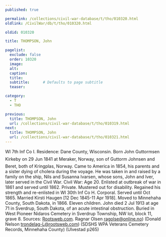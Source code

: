 ```yaml
---
published: true

permalink: /collections/civil-war-database/t/tho/010320.html
oldlink: /CivilWar/db/t/tho/010320.html

oldid: 010320

title: THOMPSON, John

pagelist:
  exclude: false
  order: 10320
  image: 
  alt:
  caption:
  title:
  subtitle:      # Defaults to page subtitle
  teaser:

category: 
  - T 
  - THO

previous:
  title: THOMPSON, John
  url: /collections/civil-war-database/t/tho/010319.html  
next:
  title: THOMPSON, John
  url: /collections/civil-war-database/t/tho/010321.html   
---
```

WI 7th Inf Co I. Residence: Dane County, Wisconsin. Born &#147;John Guttormsen Kirkeby&#148; on 29 Jun 1841 at Meraker, Norway, son of Guttorm Johnsen and Beret, both of Kringplas, Norway. Came to America in 1854, his parents and a sister dying of cholera during the voyage. He was taken in and raised by a family on the ship, Nils and Susanna Ivarsen, whose sons, John and Iver, later served in the Civil War. Civil War: Age 20. Enlisted at outbreak of war in 1861 and served until 1862. Private. Mustered out for disability. Regained his strength and re-enlisted in WI 30th Inf Co H. Corporal. Served until Oct 1865. Married Kirsti Haugen [12 Dec 1845-11 Apr 1918]. Moved to Minnehaha County, South Dakota, in 1866. Eleven children. John died 2 Jul 1913 at age 71 in Sverdrup, South Dakota, of an acute intestinal obstruction. Buried in West Pioneer Nidaros Cemetery in Sverdrup Township, NW lot, block 11, grave 8. Sources: [Rootsweb.com](http://Rootsweb.com/). Ragnar Olsen [ragolse@online.no](mailto:ragolse@online.no)) (Donald Nelson [trondelag-L@rootsweb.com](mailto:trondelag-L@rootsweb.com)) (SDSHS WPA Veterans Cemetery Records, Minnehaha County) (Ulvestad p265)